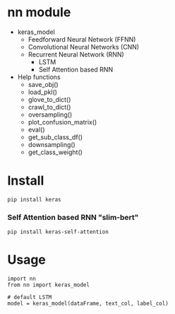 # nn module
- keras_model
    - Feedforward Neural Network (FFNN)
    - Convolutional Neural Networks (CNN)
    - Recurrent Neural Network (RNN)
        - LSTM
        - Self Attention based RNN
- Help functions
    - save_obj()
    - load_pkl()
    - glove_to_dict()
    - crawl_to_dict()
    - oversampling()
    - plot_confusion_matrix()
    - eval()
    - get_sub_class_df()
    - downsampling()
    - get_class_weight()

# Install
```
pip install keras 
```
### Self Attention based RNN "slim-bert"
```
pip install keras-self-attention
```

# Usage
```
import nn
from nn import keras_model

# default LSTM 
model = keras_model(dataFrame, text_col, label_col)
```
